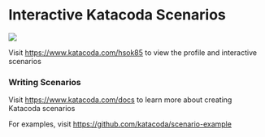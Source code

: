 # Interactive Katacoda Scenarios

[![](http://shields.katacoda.com/katacoda/hsok85/count.svg)](https://www.katacoda.com/hsok85 "Get your profile on Katacoda.com")

Visit https://www.katacoda.com/hsok85 to view the profile and interactive scenarios

### Writing Scenarios
Visit https://www.katacoda.com/docs to learn more about creating Katacoda scenarios

For examples, visit https://github.com/katacoda/scenario-example
